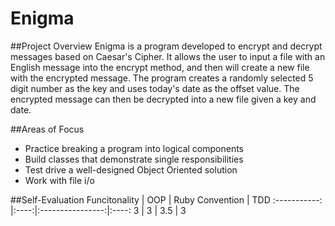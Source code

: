 # Enigma
##Project Overview
Enigma is a program developed to encrypt and decrypt messages based on Caesar's Cipher. It allows the user to input a file with an English message into the encrypt method, and then will create a new file with the encrypted message. The program creates a randomly selected 5 digit number as the key and uses today's date as the offset value. The encrypted message can then be decrypted into a new file given a key and date.

##Areas of Focus
- Practice breaking a program into logical components
- Build classes that demonstrate single responsibilities
- Test drive a well-designed Object Oriented solution
- Work with file i/o

##Self-Evaluation
Funcitonality | OOP | Ruby Convention | TDD
:-----------: |:----:|:----------------:|:----:
3             | 3   |  3.5              | 3
